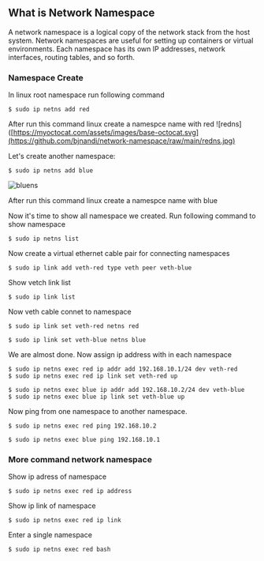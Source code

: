 ## What is Network Namespace

A network namespace is a logical copy of the network stack from the host system. Network namespaces are useful for setting up containers or virtual environments. Each namespace has its own IP addresses, network interfaces, routing tables, and so forth.

### Namespace Create
In linux root namespace run following command

```
$ sudo ip netns add red
```

After run this command linux create a namespce name with red 
![redns]([https://myoctocat.com/assets/images/base-octocat.svg](https://github.com/bjnandi/network-namespace/raw/main/redns.jpg)


Let's create another namespace:

```
$ sudo ip netns add blue
```
![bluens](https://github.com/bjnandi/network-namespace/raw/main/bluens.jpg)


After run this command linux create a namespce name with blue

Now it's time to show all namespace we created. Run following command to show namespace

```
$ sudo ip netns list
```
Now create a virtual ethernet cable pair for connecting namespaces

```
$ sudo ip link add veth-red type veth peer veth-blue
```

Show vetch link list

```
$ sudo ip link list
```

Now veth cable connet to namespace

```
$ sudo ip link set veth-red netns red
```

```
$ sudo ip link set veth-blue netns blue
```


We are almost done. Now assign ip address with in each namespace

```
$ sudo ip netns exec red ip addr add 192.168.10.1/24 dev veth-red
$ sudo ip netns exec red ip link set veth-red up

$ sudo ip netns exec blue ip addr add 192.168.10.2/24 dev veth-blue
$ sudo ip netns exec blue ip link set veth-blue up
```

Now ping from one namespace to another namespace.

```
$ sudo ip netns exec red ping 192.168.10.2

$ sudo ip netns exec blue ping 192.168.10.1
```

### More command network namespace

Show ip adress of namespace
```
$ sudo ip netns exec red ip address
```

Show ip link of namespace
```
$ sudo ip netns exec red ip link
```
Enter a single namespace

```
$ sudo ip netns exec red bash
```
